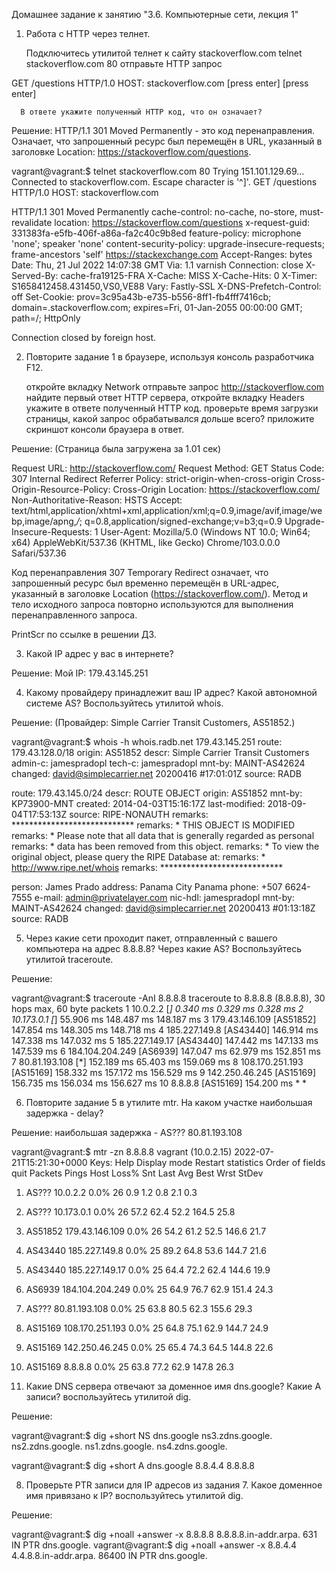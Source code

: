    Домашнее задание к занятию "3.6. Компьютерные сети, лекция 1"
   
   1. Работа c HTTP через телнет.

      Подключитесь утилитой телнет к сайту stackoverflow.com telnet stackoverflow.com 80
      отправьте HTTP запрос
      
   GET /questions HTTP/1.0
   HOST: stackoverflow.com
   [press enter]
   [press enter]
      
      В ответе укажите полученный HTTP код, что он означает?

   Решение: HTTP/1.1 301 Moved Permanently - это код перенаправления. Означает, что запрошенный ресурс был 
                         перемещён в URL, указанный в заголовке Location: https://stackoverflow.com/questions.

   vagrant@vagrant:$ telnet stackoverflow.com 80
   Trying 151.101.129.69...
   Connected to stackoverflow.com.
   Escape character is '^]'.
   GET /questions HTTP/1.0
   HOST: stackoverflow.com
   
   HTTP/1.1 301 Moved Permanently
   cache-control: no-cache, no-store, must-revalidate
   location: https://stackoverflow.com/questions
   x-request-guid: 331383fa-e5fb-406f-a86a-fa2c40c9b8ed
   feature-policy: microphone 'none'; speaker 'none'
   content-security-policy: upgrade-insecure-requests; frame-ancestors 'self' https://stackexchange.com
   Accept-Ranges: bytes
   Date: Thu, 21 Jul 2022 14:07:38 GMT
   Via: 1.1 varnish
   Connection: close
   X-Served-By: cache-fra19125-FRA
   X-Cache: MISS
   X-Cache-Hits: 0
   X-Timer: S1658412458.431450,VS0,VE88
   Vary: Fastly-SSL
   X-DNS-Prefetch-Control: off
   Set-Cookie: prov=3c95a43b-e735-b556-8ff1-fb4fff7416cb; domain=.stackoverflow.com;
   expires=Fri, 01-Jan-2055 00:00:00 GMT; path=/; HttpOnly
   
   Connection closed by foreign host.
   
   2. Повторите задание 1 в браузере, используя консоль разработчика F12.
       
       откройте вкладку Network
       отправьте запрос http://stackoverflow.com
       найдите первый ответ HTTP сервера, откройте вкладку Headers
       укажите в ответе полученный HTTP код.
       проверьте время загрузки страницы, какой запрос обрабатывался дольше всего?
       приложите скриншот консоли браузера в ответ.

   Решение: (Страница была загружена за 1.01 сек)
   
   Request URL: http://stackoverflow.com/
   Request Method: GET
   Status Code: 307 Internal Redirect
   Referrer Policy: strict-origin-when-cross-origin
   Cross-Origin-Resource-Policy: Cross-Origin
   Location: https://stackoverflow.com/
   Non-Authoritative-Reason: HSTS
   Accept: text/html,application/xhtml+xml,application/xml;q=0.9,image/avif,image/webp,image/apng,*/*;
   q=0.8,application/signed-exchange;v=b3;q=0.9
   Upgrade-Insecure-Requests: 1
   User-Agent: Mozilla/5.0 (Windows NT 10.0; Win64; x64) AppleWebKit/537.36 (KHTML, like Gecko) Chrome/103.0.0.0 Safari/537.36
   
   Код перенаправления 307 Temporary Redirect означает, что запрошенный ресурс был временно перемещён в URL-адрес,
   указанный в заголовке Location (https://stackoverflow.com/).
   Метод и тело исходного запроса повторно используются для выполнения перенаправленного запроса.
   
   PrintScr по ссылке в решении ДЗ.

   3. Какой IP адрес у вас в интернете?
 
   Решение: Мой IP: 179.43.145.251

   4. Какому провайдеру принадлежит ваш IP адрес? Какой автономной системе AS? Воспользуйтесь утилитой whois.

   Решение: (Провайдер: Simple Carrier Transit Customers, AS51852.)

   vagrant@vagrant:$ whois -h whois.radb.net 179.43.145.251
   route:      179.43.128.0/18
   origin:     AS51852
   descr:      Simple Carrier Transit Customers
   admin-c:    jamespradopl
   tech-c:     jamespradopl
   mnt-by:     MAINT-AS42624
   changed:    david@simplecarrier.net 20200416  #17:01:01Z
   source:     RADB
   
   route:          179.43.145.0/24
   descr:          ROUTE OBJECT
   origin:         AS51852
   mnt-by:         KP73900-MNT
   created:        2014-04-03T15:16:17Z
   last-modified:  2018-09-04T17:53:13Z
   source:         RIPE-NONAUTH
   remarks:        ****************************
   remarks:        * THIS OBJECT IS MODIFIED
   remarks:        * Please note that all data that is generally regarded as personal
   remarks:        * data has been removed from this object.
   remarks:        * To view the original object, please query the RIPE Database at:
   remarks:        * http://www.ripe.net/whois
   remarks:        ****************************
   
   person:     James Prado
   address:    Panama City Panama
   phone:      +507 6624-7555
   e-mail:     admin@privatelayer.com
   nic-hdl:    jamespradopl
   mnt-by:     MAINT-AS42624
   changed:    david@simplecarrier.net 20200413  #01:13:18Z
   source:     RADB

   5. Через какие сети проходит пакет, отправленный с вашего компьютера на адрес 8.8.8.8? Через какие AS?
      Воспользуйтесь утилитой traceroute.

   Решение:

   vagrant@vagrant:$ traceroute -AnI 8.8.8.8
   traceroute to 8.8.8.8 (8.8.8.8), 30 hops max, 60 byte packets
   1  10.0.2.2 [*]  0.340 ms  0.329 ms  0.328 ms
   2  10.173.0.1 [*]  55.906 ms  148.487 ms  148.187 ms
   3  179.43.146.109 [AS51852]  147.854 ms  148.305 ms  148.718 ms
   4  185.227.149.8 [AS43440]  146.914 ms  147.338 ms  147.032 ms
   5  185.227.149.17 [AS43440]  147.442 ms  147.133 ms  147.539 ms
   6  184.104.204.249 [AS6939]  147.047 ms  62.979 ms  152.851 ms
   7  80.81.193.108 [*]  152.189 ms  65.403 ms  159.069 ms
   8  108.170.251.193 [AS15169]  158.332 ms  157.172 ms  156.529 ms
   9  142.250.46.245 [AS15169]  156.735 ms  156.034 ms  156.627 ms
   10  8.8.8.8 [AS15169]  154.200 ms * *

   6. Повторите задание 5 в утилите mtr. На каком участке наибольшая задержка - delay?

   Решение: наибольшая задержка - AS???    80.81.193.108

   vagrant@vagrant:$ mtr -zn 8.8.8.8
   vagrant (10.0.2.15)                                                            2022-07-21T15:21:30+0000
   Keys:  Help   Display mode   Restart statistics   Order of fields   quit
                                                                            Packets               Pings
   Host                                                                   Loss%   Snt   Last   Avg  Best  Wrst StDev
   1. AS???    10.0.2.2                                                     0.0%    26    0.9   1.2   0.8   2.1   0.3
   2. AS???    10.173.0.1                                                   0.0%    26   57.2  62.4  52.2 164.5  25.8
   3. AS51852  179.43.146.109                                               0.0%    26   54.2  61.2  52.5 146.6  21.7
   4. AS43440  185.227.149.8                                                0.0%    25   89.2  64.8  53.6 144.7  21.6
   5. AS43440  185.227.149.17                                               0.0%    25   64.4  72.2  62.4 144.6  19.9
   6. AS6939   184.104.204.249                                              0.0%    25   64.9  76.7  62.9 151.4  24.3
   7. AS???    80.81.193.108                                                0.0%    25   63.8  80.5  62.3 155.6  29.3
   8. AS15169  108.170.251.193                                              0.0%    25   64.8  75.1  62.9 144.7  24.9
   9. AS15169  142.250.46.245                                               0.0%    25   65.4  74.3  64.5 144.8  22.6
  10. AS15169  8.8.8.8                                                      0.0%    25   63.8  77.2  62.9 147.8  26.3               


   7. Какие DNS сервера отвечают за доменное имя dns.google? Какие A записи? воспользуйтесь утилитой dig.

   Решение:

   vagrant@vagrant:$ dig +short NS dns.google
   ns3.zdns.google.
   ns2.zdns.google.
   ns1.zdns.google.
   ns4.zdns.google.

   vagrant@vagrant:$ dig +short A dns.google
   8.8.4.4
   8.8.8.8

   8. Проверьте PTR записи для IP адресов из задания 7. Какое доменное имя привязано к IP? воспользуйтесь утилитой dig.

   Решение:

   vagrant@vagrant:$ dig +noall +answer -x 8.8.8.8
   8.8.8.8.in-addr.arpa.   631     IN      PTR     dns.google.
   vagrant@vagrant:$ dig +noall +answer -x 8.8.4.4
   4.4.8.8.in-addr.arpa.   86400   IN      PTR     dns.google.
